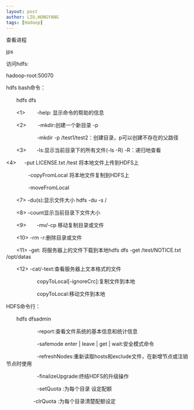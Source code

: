 ```yaml
---
layout: post
author: LIU,HONGYANG
tags: [Hadoop]
---
```






查看进程

jps

访问hdfs:

hadoop-root:50070

 

hdfs bash命令：

　　hdfs dfs

　　<1>　　 -help: 显示命令的帮助的信息

　　<2>　　 -mkdir:创建一个新目录 -p

　　　　　　-mkdir -p /test1/test2：创建目录，p可以创建不存在的父路径

　　<3>　　-ls:显示当前目录下的所有文件(-ls -R) -R：递归地查看

  <4> 　 -put LICENSE.txt /test 将本地文件上传到HDFS上

　　　　   -copyFromLocal  将本地文件复制到HDFS上

　　　　   -moveFromLocal 

　　<7>   -du(s):显示文件大小 hdfs -du -s /

　　<8>   -count显示当前目录下文件大小 

　　<9>　　-mv/-cp 移动复制目录或文件

　　<10>   -rm -r:删除目录或文件

　　<11>   -get: 将服务器上的文件下载到本地hdfs dfs -get /test/NOTICE.txt /opt/datas

　　<12>   -cat/-text:查看服务器上文本格式的文件

　　　　　　copyToLocal[-ignoreCrc]:复制文件到本地

　　　　　　copyToLocal:移动文件到本地

 

 HDFS命令行：

　　hdfs dfsadmin 

　　　　　　-report:查看文件系统的基本信息和统计信息

　　　　　　-safemode enter | leave | get | wait:安全模式命令

　　　　　　-refreshNodes:重新读取hosts和exclude文件，在新增节点或注销节点时使用

　　　　　　-finalizeUpgrade:终结HDFS的升级操作

　　　　　　-setQuota <quota> <dirname> :为每个目录<dirname> 设定配额 <quota>

　　　　　  -clrQuota <dirname>:为每个目录<dirname>清楚配额设定

　　　　　　

　　　　　　　　　　　　
